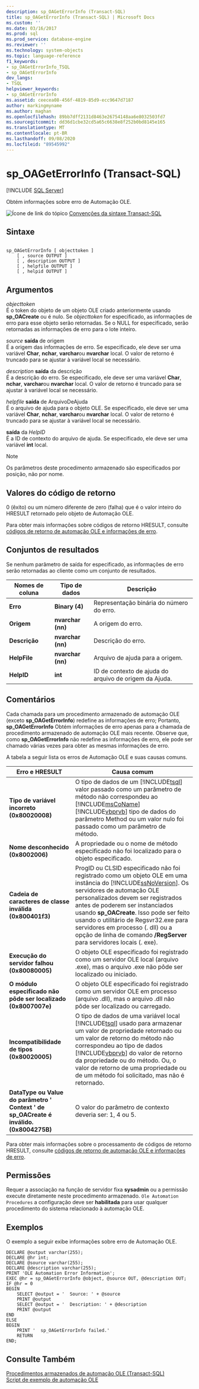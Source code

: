 ```yaml
---
description: sp_OAGetErrorInfo (Transact-SQL)
title: sp_OAGetErrorInfo (Transact-SQL) | Microsoft Docs
ms.custom: ''
ms.date: 03/16/2017
ms.prod: sql
ms.prod_service: database-engine
ms.reviewer: ''
ms.technology: system-objects
ms.topic: language-reference
f1_keywords:
- sp_OAGetErrorInfo_TSQL
- sp_OAGetErrorInfo
dev_langs:
- TSQL
helpviewer_keywords:
- sp_OAGetErrorInfo
ms.assetid: ceecea08-456f-4819-85d9-ecc9647d7187
author: markingmyname
ms.author: maghan
ms.openlocfilehash: 89bb7dff2131d8463e26754148aa6e8032503fd7
ms.sourcegitcommit: dd36d1cbe32cd5a65c6638e8f252b0bd8145e165
ms.translationtype: MT
ms.contentlocale: pt-BR
ms.lasthandoff: 09/08/2020
ms.locfileid: "89545992"
---
```

# <a name="sp_oageterrorinfo-transact-sql"></a>sp_OAGetErrorInfo (Transact-SQL)
[!INCLUDE [SQL Server](../../includes/applies-to-version/sqlserver.md)]

  Obtém informações sobre erro de Automação OLE.  
  
 ![Ícone de link do tópico](../../database-engine/configure-windows/media/topic-link.gif "Ícone de link do tópico") [Convenções da sintaxe Transact-SQL](../../t-sql/language-elements/transact-sql-syntax-conventions-transact-sql.md)  
  
## <a name="syntax"></a>Sintaxe  
  
```  
  
sp_OAGetErrorInfo [ objecttoken ]  
    [ , source OUTPUT ]   
    [ , description OUTPUT ]   
    [ , helpfile OUTPUT ]   
    [ , helpid OUTPUT ]   
```  
  
## <a name="arguments"></a>Argumentos  
 *objecttoken*  
 É o token do objeto de um objeto OLE criado anteriormente usando **sp_OACreate** ou é nulo. Se *objecttoken* for especificado, as informações de erro para esse objeto serão retornadas. Se o NULL for especificado, serão retornadas as informações de erro para o lote inteiro.  
  
 _source_ **saída** de origem  
 É a origem das informações de erro. Se especificado, ele deve ser uma variável **Char**, **nchar**, **varchar**ou **nvarchar** local. O valor de retorno é truncado para se ajustar à variável local se necessário.  
  
 _description_ **saída** da descrição  
 É a descrição do erro. Se especificado, ele deve ser uma variável **Char**, **nchar**, **varchar**ou **nvarchar** local. O valor de retorno é truncado para se ajustar à variável local se necessário.  
  
 _helpfile_ **saída** de ArquivoDeAjuda  
 É o arquivo de ajuda para o objeto OLE. Se especificado, ele deve ser uma variável **Char**, **nchar**, **varchar**ou **nvarchar** local. O valor de retorno é truncado para se ajustar à variável local se necessário.  
  
 **saída** da _HelpID_  
 É a ID de contexto do arquivo de ajuda. Se especificado, ele deve ser uma variável **int** local.  
  
> [!NOTE]  
>  Os parâmetros deste procedimento armazenado são especificados por posição, não por nome.  
  
## <a name="return-code-values"></a>Valores do código de retorno  
 0 (êxito) ou um número diferente de zero (falha) que é o valor inteiro do HRESULT retornado pelo objeto de Automação OLE.  
  
 Para obter mais informações sobre códigos de retorno HRESULT, consulte [códigos de retorno de automação OLE e informações de erro](../../relational-databases/stored-procedures/ole-automation-return-codes-and-error-information.md).  
  
## <a name="result-sets"></a>Conjuntos de resultados  
 Se nenhum parâmetro de saída for especificado, as informações de erro serão retornadas ao cliente como um conjunto de resultados.  
  
|Nomes de coluna|Tipo de dados|Descrição|  
|------------------|---------------|-----------------|  
|**Erro**|**Binary (4)**|Representação binária do número do erro.|  
|**Origem**|**nvarchar (nn)**|A origem do erro.|  
|**Descrição**|**nvarchar (nn)**|Descrição do erro.|  
|**HelpFile**|**nvarchar (nn)**|Arquivo de ajuda para a origem.|  
|**HelpID**|**int**|ID de contexto de ajuda do arquivo de origem da Ajuda.|  
  
## <a name="remarks"></a>Comentários  
 Cada chamada para um procedimento armazenado de automação OLE (exceto **sp_OAGetErrorInfo**) redefine as informações de erro; Portanto, **sp_OAGetErrorInfo** Obtém informações de erro apenas para a chamada de procedimento armazenado de automação OLE mais recente. Observe que, como **sp_OAGetErrorInfo** não redefine as informações de erro, ele pode ser chamado várias vezes para obter as mesmas informações de erro.  
  
 A tabela a seguir lista os erros de Automação OLE e suas causas comuns.  
  
|Erro e HRESULT|Causa comum|  
|-----------------------|------------------|  
|**Tipo de variável incorreto (0x80020008)**|O tipo de dados de um [!INCLUDE[tsql](../../includes/tsql-md.md)] valor passado como um parâmetro de método não correspondeu ao [!INCLUDE[msCoName](../../includes/msconame-md.md)] [!INCLUDE[vbprvb](../../includes/vbprvb-md.md)] tipo de dados do parâmetro Method ou um valor nulo foi passado como um parâmetro de método.|  
|**Nome desconhecido (0x8002006)**|A propriedade ou o nome de método especificado não foi localizado para o objeto especificado.|  
|**Cadeia de caracteres de classe inválida (0x800401f3)**|ProgID ou CLSID especificado não foi registrado como um objeto OLE em uma instância do [!INCLUDE[ssNoVersion](../../includes/ssnoversion-md.md)]. Os servidores de automação OLE personalizados devem ser registrados antes de poderem ser instanciados usando **sp_OACreate**. Isso pode ser feito usando o utilitário de Regsvr32.exe para servidores em processo (. dll) ou a opção de linha de comando **/RegServer** para servidores locais (. exe).|  
|**Execução do servidor falhou (0x80080005)**|O objeto OLE especificado foi registrado como um servidor OLE local (arquivo .exe), mas o arquivo .exe não pôde ser localizado ou iniciado.|  
|**O módulo especificado não pôde ser localizado (0x8007007e)**|O objeto OLE especificado foi registrado como um servidor OLE em processo (arquivo .dll), mas o arquivo .dll não pôde ser localizado ou carregado.|  
|**Incompatibilidade de tipos (0x80020005)**|O tipo de dados de uma variável local [!INCLUDE[tsql](../../includes/tsql-md.md)] usado para armazenar um valor de propriedade retornado ou um valor de retorno do método não correspondeu ao tipo de dados [!INCLUDE[vbprvb](../../includes/vbprvb-md.md)] do valor de retorno da propriedade ou do método. Ou, o valor de retorno de uma propriedade ou de um método foi solicitado, mas não é retornado.|  
|**DataType ou Value do parâmetro ' Context ' de sp_OACreate é inválido. (0x8004275B)**|O valor do parâmetro de contexto deveria ser: 1, 4 ou 5.|  
  
 Para obter mais informações sobre o processamento de códigos de retorno HRESULT, consulte [códigos de retorno de automação OLE e informações de erro](../../relational-databases/stored-procedures/ole-automation-return-codes-and-error-information.md).  
  
## <a name="permissions"></a>Permissões  
 Requer a associação na função de servidor fixa **sysadmin** ou a permissão execute diretamente neste procedimento armazenado. `Ole Automation Procedures` a configuração deve ser **habilitada** para usar qualquer procedimento do sistema relacionado à automação OLE.  
  
## <a name="examples"></a>Exemplos  
 O exemplo a seguir exibe informações sobre erro de Automação OLE.  
  
```  
DECLARE @output varchar(255);  
DECLARE @hr int;  
DECLARE @source varchar(255);  
DECLARE @description varchar(255);  
PRINT 'OLE Automation Error Information';  
EXEC @hr = sp_OAGetErrorInfo @object, @source OUT, @description OUT;  
IF @hr = 0  
BEGIN  
    SELECT @output = '  Source: ' + @source  
    PRINT @output  
    SELECT @output = '  Description: ' + @description  
    PRINT @output  
END  
ELSE  
BEGIN  
    PRINT '  sp_OAGetErrorInfo failed.'  
    RETURN  
END;  
```  
  
## <a name="see-also"></a>Consulte Também  
 [Procedimentos armazenados de automação OLE &#40;Transact-SQL&#41;](../../relational-databases/system-stored-procedures/ole-automation-stored-procedures-transact-sql.md)   
 [Script de exemplo de automação OLE](../../relational-databases/stored-procedures/ole-automation-sample-script.md)  
  
  
